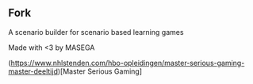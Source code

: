 ## Fork

A scenario builder for scenario based learning games

Made with <3 by MASEGA 

(https://www.nhlstenden.com/hbo-opleidingen/master-serious-gaming-master-deeltijd)[Master Serious Gaming]
